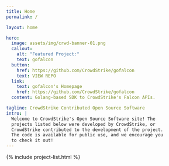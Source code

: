 ```yaml
---
title: Home
permalink: /

layout: home

hero:
  image: assets/img/crwd-banner-01.png
  callout:
    alt: "Featured Project:"
    text: gofalcon
  button:
    href: https://github.com/CrowdStrike/gofalcon
    text: VIEW REPO
  link:
    text: gofalcon's Homepage
    href: https://github.com/CrowdStrike/gofalcon
  content: Golang-based SDK to CrowdStrike's Falcon APIs.

tagline: CrowdStrike Contributed Open Source Software
intro: |
  Welcome to CrowdStrike's Open Source Software site! The
  projects listed below were developed by CrowdStrike, or
  CrowdStrike contributed to the development of the project.
  The code is available for public use, and we encourage you
  to check it out!
---
```


{% include project-list.html %}
